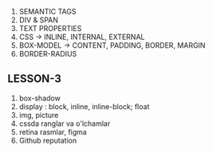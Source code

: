 1. SEMANTIC TAGS
2. DIV & SPAN
3. TEXT PROPERTIES
4. CSS -> INLINE, INTERNAL, EXTERNAL
5. BOX-MODEL -> CONTENT, PADDING, BORDER, MARGIN
6. BORDER-RADIUS

## LESSON-3

1. box-shadow
2. display : block, inline, inline-block; float
3. img, picture
4. cssda ranglar va o'lchamlar
5. retina rasmlar, figma
6. Github reputation
